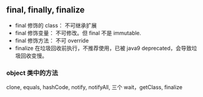 ## final, finally, finalize

- final 修饰的 class： 不可继承扩展
- final 修饰变量： 不可修改。但 final 不是 immutable.
- final 修饰方法： 不可 override
- finalize 在垃圾回收前执行，不推荐使用，已被 java9 deprecated，会导致垃圾回收变慢。

### object 类中的方法

clone, equals, hashCode, notify, notifyAll, 三个 wait，getClass, finalize
